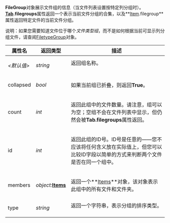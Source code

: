 **FileGroup**对象展示文件组的信息（当文件列表设置按特定列分组时）。**[Tab](tab.zh.md).filegroups**属性返回一个表示当前文件分组的合集，以及**[Item](item.zh.md).filegroup**属性返回特定文件的当前文件分组。

说明：如果您需要知道文件位于哪个*文件类型组*，而不是如何根据当前可显示列分组文件，请查阅[FiletypeGroup](filetypegroup.zh.md)对象。

<table>
<thead><tr><th>
属性名</th><th>
返回类型</th><th>
描述
</th></tr></thead><tbody><tr><td>

*\<默认值\>*</td><td>

*string*</td><td>
返回组名称。
</td></tr><tr><td>
collapsed</td><td>

*bool*</td><td>

如果当前组已折叠，则返回**True**。
</td></tr><tr><td>
count</td><td>

*int*</td><td>

返回此组中的文件数量。请注意，组可以为空；空组不会在文件列表中显示，但仍然会被**Tab.filegroups**属性返回。
</td></tr><tr><td>
id</td><td>

*int*</td><td>

返回此组的ID号。ID号是任意的——您不应该将任何含义放在实际值上，但您可以比较ID字段以简单的方式来判断两个文件是否在同一个组中。
</td></tr><tr><td>
members</td><td>

*object:***[Items](items.zh.md)**</td><td>

返回一个**[Items](items.zh.md)**对象，该对象表示此组中的所有文件和文件夹。
</td></tr><tr><td>
type</td><td>

*string*</td><td>
返回一个字符串，表示分组的排序类型。
</td></tr></tbody>
</table>